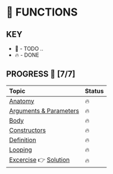# 🐺 FUNCTIONS

## KEY
* 🚧 - TODO ..
* 🔥 - DONE

## PROGRESS 🚀 [7/7]
|  Topic       |        Status     |
| :-------------  | :------------- |
| [Anatomy](./notes/Anatomy.md) | 🔥 |
| [Arguments & Parameters](./notes/Arguments&Parameters.md) | 🔥 |
| [Body](./notes/Body.md) | 🔥 |
| [Constructors](./notes/Constructors.md) | 🔥 |
| [Definition](./notes/Definition.md) | 🔥 |
| [Looping](./notes/Looping.md) | 🔥 |
| [Excercise](./exercise/README.md) 👉 [Solution](./solution/Functions.js) | 🔥 |
